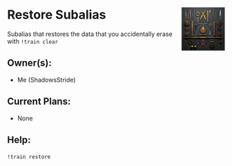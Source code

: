 <h1>Restore Subalias<img align="right" src="../../image.png" width="100px"></h1>

Subalias that restores the data that you accidentally erase with `!train clear`

## Owner(s):
- Me (ShadowsStride)

## Current Plans:
- None

## Help:
`!train restore`
